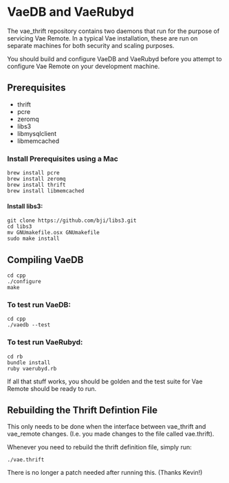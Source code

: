 # VaeDB and VaeRubyd

The vae_thrift repository contains two daemons that run for the purpose
of servicing Vae Remote.  In a typical Vae installation, these are run
on separate machines for both security and scaling purposes.

You should build and configure VaeDB and VaeRubyd before you attempt to
configure Vae Remote on your development machine.


## Prerequisites

 - thrift
 - pcre
 - zeromq
 - libs3
 - libmysqlclient
 - libmemcached


### Install Prerequisites using a Mac

    brew install pcre 
    brew install zeromq
    brew install thrift
    brew install libmemcached


#### Install libs3:

    git clone https://github.com/bji/libs3.git
    cd libs3
    mv GNUmakefile.osx GNUmakefile
    sudo make install


## Compiling VaeDB

    cd cpp
    ./configure
    make


### To test run VaeDB:

    cd cpp
    ./vaedb --test


### To test run VaeRubyd:

    cd rb
    bundle install
    ruby vaerubyd.rb


If all that stuff works, you should be golden and the test suite for Vae
Remote should be ready to run.


## Rebuilding the Thrift Defintion File

This only needs to be done when the interface between vae_thrift and
vae_remote changes.  (I.e. you made changes to the file called
vae.thrift).

Whenever you need to rebuild the thrift definition file, simply run:

    ./vae.thrift

There is no longer a patch needed after running this.  (Thanks Kevin!)
